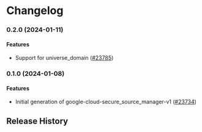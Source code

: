 # Changelog

### 0.2.0 (2024-01-11)

#### Features

* Support for universe_domain ([#23785](https://github.com/googleapis/google-cloud-ruby/issues/23785)) 

### 0.1.0 (2024-01-08)

#### Features

* Initial generation of google-cloud-secure_source_manager-v1 ([#23734](https://github.com/googleapis/google-cloud-ruby/issues/23734)) 

## Release History
